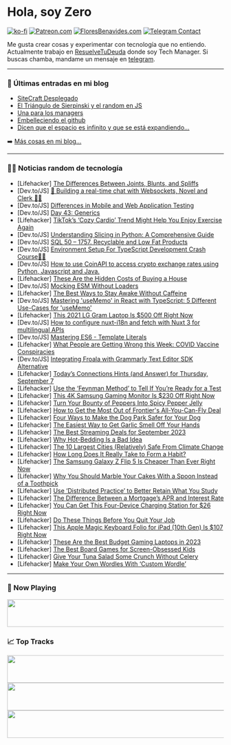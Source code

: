 # Hola, soy Zero

[![ko-fi](https://ko-fi.com/img/githubbutton_sm.svg)](https://ko-fi.com/J3J4N0LUK)
[![Patreon.com](https://img.shields.io/endpoint.svg?url=https%3A%2F%2Fshieldsio-patreon.vercel.app%2Fapi%3Fusername%3Dzerodragon%26type%3Dpatrons&style=for-the-badge)](https://patreon.com/zerodragon)
[![FloresBenavides.com](https://img.shields.io/website?down_message=oops&label=MiBlog&style=for-the-badge&up_message=online&url=https%3A%2F%2Ffloresbenavides.com)](https://floresbenavides.com)
[![Telegram Contact](https://img.shields.io/badge/escr%C3%ADbeme-ZeroDragon-%2326A5E4?style=for-the-badge&logo=telegram)](https://t.me/zerodragon)

Me gusta crear cosas y experimentar con tecnología que no entiendo.
Actualmente trabajo en [ResuelveTuDeuda](http://github.com/resuelve) donde soy Tech Manager.
Si buscas chamba, mandame un mensaje en [telegram](https://t.me/zerodragon).

---

### 📕 Últimas entradas en mi blog
<!-- BLOG-POST-LIST:START -->
- [SiteCraft Desplegado](https://floresbenavides.com/sitecraft-desplegado/)
- [El Triángulo de Sierpinski y el random en JS](https://floresbenavides.com/el-triangulo-de-sierpinski-y-el-random-en-js/)
- [Una para los managers](https://floresbenavides.com/una-para-los-managers/)
- [Embelleciendo el github](https://floresbenavides.com/embelleciendo-el-github/)
- [Dicen que el espacio es infinito y que se está expandiendo…](https://floresbenavides.com/dicen-que-el-espacio-es-infinito-y-que-se-esta-expandiendo/)
<!-- BLOG-POST-LIST:END -->

➡️ [Más cosas en mi blog...](https://floresbenavides.com)

---

### 👨‍💻 Noticias random de tecnología
<!-- TECH-POSTS:START -->
- [Lifehacker] [The Differences Between Joints, Blunts, and Spliffs](https://lifehacker.com/the-differences-between-joints-blunts-and-spliffs-1850811382)
- [Dev.to/JS] [💬 Building a real-time chat with Websockets, Novel and Clerk 🚀🚀](https://dev.to/novu/building-a-real-time-chat-with-websockets-novel-and-clerk-40ac)
- [Dev.to/JS] [Differences in Mobile and Web Application Testing](https://dev.to/sparkouttech/differences-in-mobile-and-web-application-testing-19gb)
- [Dev.to/JS] [Day 43: Generics](https://dev.to/dhrn/day-42-generics-15lb)
- [Lifehacker] [TikTok’s ‘Cozy Cardio’ Trend Might Help You Enjoy Exercise Again](https://lifehacker.com/tiktok-s-cozy-cardio-trend-might-help-you-enjoy-exerc-1850811679)
- [Dev.to/JS] [Understanding Slicing in Python: A Comprehensive Guide](https://dev.to/iamcymentho/understanding-slicing-in-python-a-comprehensive-guide-eib)
- [Dev.to/JS] [SQL 50 – 1757. Recyclable and Low Fat Products](https://dev.to/bendlmp/sql-50-1757-recyclable-and-low-fat-products-4amp)
- [Dev.to/JS] [Environment Setup For TypeScript Development Crash Course🚀🚀](https://dev.to/obednuertey1/environment-setup-for-typescript-development-crash-course-3db4)
- [Dev.to/JS] [How to use CoinAPI to access crypto exchange rates using Python, Javascript and Java.](https://dev.to/coinapi/how-to-use-coinapi-to-access-crypto-exchange-rates-using-python-javascript-and-java-4hl5)
- [Lifehacker] [These Are the Hidden Costs of Buying a House](https://lifehacker.com/all-the-hidden-unexpected-costs-of-buying-a-home-1758138500)
- [Dev.to/JS] [Mocking ESM Without Loaders](https://dev.to/nalanj/mocking-esm-without-loaders-2mjn)
- [Lifehacker] [The Best Ways to Stay Awake Without Caffeine](https://lifehacker.com/the-best-ways-to-stay-awake-without-caffeine-1850811230)
- [Dev.to/JS] [Mastering &#39;useMemo&#39; in React with TypeScript: 5 Different Use-Cases for &#39;useMemo&#39;](https://dev.to/kirubelkinfe/mastering-usememo-in-react-with-typescript-4-different-use-cases-for-usememo-5gal)
- [Lifehacker] [This 2021 LG Gram Laptop Is $500 Off Right Now](https://lifehacker.com/this-2021-lg-gram-laptop-is-500-off-right-now-1850792867)
- [Dev.to/JS] [How to configure nuxt-i18n and fetch with Nuxt 3 for multilingual APIs](https://dev.to/uhttred/how-to-configure-nuxt-i18n-and-fetch-with-nuxt-3-for-multilingual-apis-37o6)
- [Dev.to/JS] [Mastering ES6 - Template Literals](https://dev.to/easewithtuts/mastering-es6-template-literals-5dai)
- [Lifehacker] [What People are Getting Wrong this Week: COVID Vaccine Conspiracies](https://lifehacker.com/covid-vaccine-conspiracies-1850810502)
- [Dev.to/JS] [Integrating Froala with Grammarly Text Editor SDK Alternative](https://dev.to/ideradevtools/integrating-froala-with-grammarly-text-editor-sdk-alternative-1d9i)
- [Lifehacker] [Today’s Connections Hints &lpar;and Answer&rpar; for Thursday, September 7](https://lifehacker.com/connections-answer-today-september-7-2023-1850807719)
- [Lifehacker] [Use the ‘Feynman Method’ to Tell If You’re Ready for a Test](https://lifehacker.com/use-the-feynman-method-to-study-1850809398)
- [Lifehacker] [This 4K Samsung Gaming Monitor Is $230 Off Right Now](https://lifehacker.com/this-4k-samsung-gaming-monitor-is-230-off-right-now-1850809686)
- [Lifehacker] [Turn Your Bounty of Peppers Into Spicy Pepper Jelly](https://lifehacker.com/easy-pepper-jelly-recipe-for-canning-1850809366)
- [Lifehacker] [How to Get the Most Out of Frontier&#39;s All-You-Can-Fly Deal](https://lifehacker.com/how-to-get-the-most-out-of-frontiers-all-you-can-fly-de-1850085576)
- [Lifehacker] [Four Ways to Make the Dog Park Safer for Your Dog](https://lifehacker.com/are-dog-parks-safe-for-dogs-1850809221)
- [Lifehacker] [The Easiest Way to Get Garlic Smell Off Your Hands](https://lifehacker.com/the-easiest-way-to-get-garlic-smell-off-your-hands-1850809774)
- [Lifehacker] [The Best Streaming Deals for September 2023](https://lifehacker.com/best-streaming-deals-1850763728)
- [Lifehacker] [Why Hot-Bedding Is a Bad Idea](https://lifehacker.com/why-hot-bedding-is-a-bad-idea-1850809336)
- [Lifehacker] [The 10 Largest Cities &lpar;Relatively&rpar; Safe From Climate Change](https://lifehacker.com/us-cities-safest-from-climate-change-1850809083)
- [Lifehacker] [How Long Does It Really Take to Form a Habit?](https://lifehacker.com/how-long-does-it-really-take-to-form-a-habit-1849470134)
- [Lifehacker] [The Samsung Galaxy Z Flip 5 Is Cheaper Than Ever Right Now](https://lifehacker.com/the-samsung-galaxy-z-flip-5-is-cheaper-than-ever-right-1850808852)
- [Lifehacker] [Why You Should Marble Your Cakes With a Spoon Instead of a Toothpick](https://lifehacker.com/why-you-should-marble-your-cakes-with-a-spoon-instead-o-1850808851)
- [Lifehacker] [Use ‘Distributed Practice’ to Better Retain What You Study](https://lifehacker.com/use-distributed-practice-to-better-retain-what-you-st-1850808691)
- [Lifehacker] [The Difference Between a Mortgage’s APR and Interest Rate](https://lifehacker.com/difference-between-apr-and-interest-rate-1850808813)
- [Lifehacker] [You Can Get This Four-Device Charging Station for $26 Right Now](https://lifehacker.com/you-can-get-this-four-device-charging-station-for-26-r-1850806555)
- [Lifehacker] [Do These Things Before You Quit Your Job](https://lifehacker.com/do-these-things-before-you-quit-your-job-1850765783)
- [Lifehacker] [This Apple Magic Keyboard Folio for iPad &lpar;10th Gen&rpar; Is $107 Right Now](https://lifehacker.com/this-apple-magic-keyboard-folio-for-ipad-10th-gen-is-1850792794)
- [Lifehacker] [These Are the Best Budget Gaming Laptops in 2023](https://lifehacker.com/best-budget-gaming-laptops-1850806628)
- [Lifehacker] [The Best Board Games for Screen-Obsessed Kids](https://lifehacker.com/best-board-games-kids-1850807151)
- [Lifehacker] [Give Your Tuna Salad Some Crunch Without Celery](https://lifehacker.com/tuna-salad-without-celery-1850805972)
- [Lifehacker] [Make Your Own Wordles With ‘Custom Wordle’](https://lifehacker.com/make-your-own-wordles-with-custom-wordle-1850805310)<!-- TECH-POSTS:END -->

---

### 🎵 Now Playing
<a href="https://spotify-now-playing-dun.vercel.app/now-playing?open"><img src="https://spotify-now-playing-dun.vercel.app/now-playing" width="540" height="64"></a>

### 📈 Top Tracks
<a href="https://spotify-now-playing-dun.vercel.app/top-tracks?i=1&open"><img src="https://spotify-now-playing-dun.vercel.app/top-tracks?i=1" width="540" height="64"></a>
<a href="https://spotify-now-playing-dun.vercel.app/top-tracks?i=2&open"><img src="https://spotify-now-playing-dun.vercel.app/top-tracks?i=2" width="540" height="64"></a>
<a href="https://spotify-now-playing-dun.vercel.app/top-tracks?i=3&open"><img src="https://spotify-now-playing-dun.vercel.app/top-tracks?i=3" width="540" height="64"></a>
